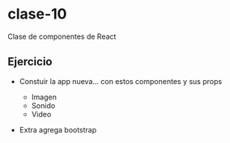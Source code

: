 # clase-10
Clase de componentes de React

## Ejercicio
* Constuir la app nueva... con estos componentes y sus props
    *   Imagen
    *   Sonido
    *   Video

* Extra agrega bootstrap